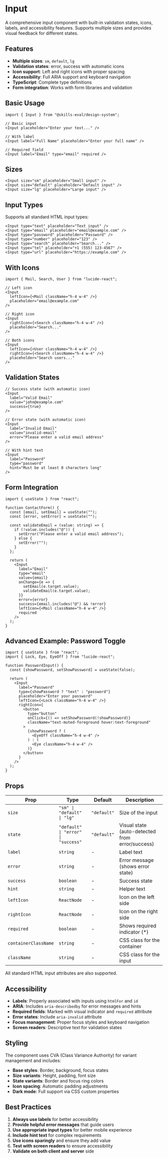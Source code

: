 # Input

A comprehensive input component with built-in validation states, icons, labels, and accessibility features. Supports multiple sizes and provides visual feedback for different states.

## Features

- **Multiple sizes**: `sm`, `default`, `lg`
- **Validation states**: error, success with automatic icons
- **Icon support**: Left and right icons with proper spacing
- **Accessibility**: Full ARIA support and keyboard navigation
- **TypeScript**: Complete type definitions
- **Form integration**: Works with form libraries and validation

## Basic Usage

```tsx
import { Input } from "@skills-eval/design-system";

// Basic input
<Input placeholder="Enter your text..." />

// With label
<Input label="Full Name" placeholder="Enter your full name" />

// Required field
<Input label="Email" type="email" required />
```

## Sizes

```tsx
<Input size="sm" placeholder="Small input" />
<Input size="default" placeholder="Default input" />
<Input size="lg" placeholder="Large input" />
```

## Input Types

Supports all standard HTML input types:

```tsx
<Input type="text" placeholder="Text input" />
<Input type="email" placeholder="email@example.com" />
<Input type="password" placeholder="Password" />
<Input type="number" placeholder="123" />
<Input type="search" placeholder="Search..." />
<Input type="tel" placeholder="+1 (555) 123-4567" />
<Input type="url" placeholder="https://example.com" />
```

## With Icons

```tsx
import { Mail, Search, User } from "lucide-react";

// Left icon
<Input
  leftIcon={<Mail className="h-4 w-4" />}
  placeholder="email@example.com"
/>

// Right icon
<Input
  rightIcon={<Search className="h-4 w-4" />}
  placeholder="Search..."
/>

// Both icons
<Input
  leftIcon={<User className="h-4 w-4" />}
  rightIcon={<Search className="h-4 w-4" />}
  placeholder="Search users..."
/>
```

## Validation States

```tsx
// Success state (with automatic icon)
<Input
  label="Valid Email"
  value="john@example.com"
  success={true}
/>

// Error state (with automatic icon)
<Input
  label="Invalid Email"
  value="invalid-email"
  error="Please enter a valid email address"
/>

// With hint text
<Input
  label="Password"
  type="password"
  hint="Must be at least 8 characters long"
/>
```

## Form Integration

```tsx
import { useState } from "react";

function ContactForm() {
  const [email, setEmail] = useState("");
  const [error, setError] = useState("");

  const validateEmail = (value: string) => {
    if (!value.includes("@")) {
      setError("Please enter a valid email address");
    } else {
      setError("");
    }
  };

  return (
    <Input
      label="Email"
      type="email"
      value={email}
      onChange={e => {
        setEmail(e.target.value);
        validateEmail(e.target.value);
      }}
      error={error}
      success={email.includes("@") && !error}
      leftIcon={<Mail className="h-4 w-4" />}
      required
    />
  );
}
```

## Advanced Example: Password Toggle

```tsx
import { useState } from "react";
import { Lock, Eye, EyeOff } from "lucide-react";

function PasswordInput() {
  const [showPassword, setShowPassword] = useState(false);

  return (
    <Input
      label="Password"
      type={showPassword ? "text" : "password"}
      placeholder="Enter your password"
      leftIcon={<Lock className="h-4 w-4" />}
      rightIcon={
        <button
          type="button"
          onClick={() => setShowPassword(!showPassword)}
          className="text-muted-foreground hover:text-foreground"
        >
          {showPassword ? (
            <EyeOff className="h-4 w-4" />
          ) : (
            <Eye className="h-4 w-4" />
          )}
        </button>
      }
    />
  );
}
```

## Props

| Prop                 | Type                                | Default     | Description                                     |
| -------------------- | ----------------------------------- | ----------- | ----------------------------------------------- |
| `size`               | `"sm" \| "default" \| "lg"`         | `"default"` | Size of the input                               |
| `state`              | `"default" \| "error" \| "success"` | `"default"` | Visual state (auto-detected from error/success) |
| `label`              | `string`                            | -           | Label text                                      |
| `error`              | `string`                            | -           | Error message (shows error state)               |
| `success`            | `boolean`                           | -           | Success state                                   |
| `hint`               | `string`                            | -           | Helper text                                     |
| `leftIcon`           | `ReactNode`                         | -           | Icon on the left side                           |
| `rightIcon`          | `ReactNode`                         | -           | Icon on the right side                          |
| `required`           | `boolean`                           | -           | Shows required indicator (\*)                   |
| `containerClassName` | `string`                            | -           | CSS class for the container                     |
| `className`          | `string`                            | -           | CSS class for the input                         |

All standard HTML input attributes are also supported.

## Accessibility

- **Labels**: Properly associated with inputs using `htmlFor` and `id`
- **ARIA**: Includes `aria-describedby` for error messages and hints
- **Required fields**: Marked with visual indicator and `required` attribute
- **Error states**: Include `aria-invalid` attribute
- **Focus management**: Proper focus styles and keyboard navigation
- **Screen readers**: Descriptive text for validation states

## Styling

The component uses CVA (Class Variance Authority) for variant management and includes:

- **Base styles**: Border, background, focus states
- **Size variants**: Height, padding, font size
- **State variants**: Border and focus ring colors
- **Icon spacing**: Automatic padding adjustments
- **Dark mode**: Full support via CSS custom properties

## Best Practices

1. **Always use labels** for better accessibility
2. **Provide helpful error messages** that guide users
3. **Use appropriate input types** for better mobile experience
4. **Include hint text** for complex requirements
5. **Use icons sparingly** and ensure they add value
6. **Test with screen readers** to ensure accessibility
7. **Validate on both client and server** side
